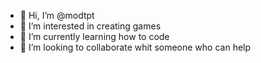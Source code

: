 - 👋 Hi, I’m @modtpt
- 👀 I’m interested in creating games
- 🌱 I’m currently learning how to code
- 💞️ I’m looking to collaborate whit someone who can help

<!---
modtpt/modtpt is a ✨ special ✨ repository because its `README.md` (this file) appears on your GitHub profile.
You can click the Preview link to take a look at your changes.
--->
